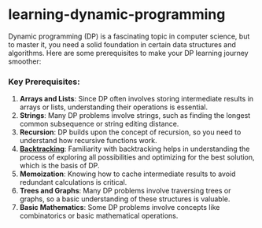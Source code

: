 # learning-dynamic-programming

Dynamic programming (DP) is a fascinating topic in computer science, but to master it, you need a solid foundation in certain data structures and algorithms. Here are some prerequisites to make your DP learning journey smoother:

### Key Prerequisites:
1. **Arrays and Lists**: Since DP often involves storing intermediate results in arrays or lists, understanding their operations is essential.
2. **Strings**: Many DP problems involve strings, such as finding the longest common subsequence or string editing distance.
3. **Recursion**: DP builds upon the concept of recursion, so you need to understand how recursive functions work.
4. **[Backtracking](backtracking/README.md)**: Familiarity with backtracking helps in understanding the process of exploring all possibilities and optimizing for the best solution, which is the basis of DP.
5. **Memoization**: Knowing how to cache intermediate results to avoid redundant calculations is critical.
6. **Trees and Graphs**: Many DP problems involve traversing trees or graphs, so a basic understanding of these structures is valuable.
7. **Basic Mathematics**: Some DP problems involve concepts like combinatorics or basic mathematical operations.

